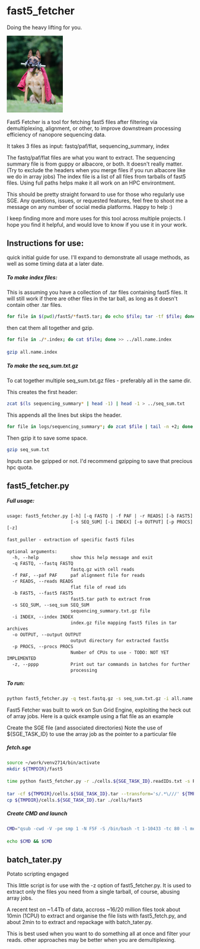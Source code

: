 # fast5_fetcher
Doing the heavy lifting for you.

<p align="left"><img src="images/fetch.jpg" alt="fast5_fetcher" width="30%" height="30%"></p>

Fast5 Fetcher is a tool for fetching fast5 files after filtering via demultiplexing, alignment, or other, to improve downstream processing efficiency of nanopore sequencing data.

It takes 3 files as input: fastq/paf/flat, sequencing_summary, index

The fastq/paf/flat files are what you want to extract.
The sequencing summary file is from guppy or albacore, or both. It doesn't really matter.
(Try to exclude the headers when you merge files if you run albacore like we do in array jobs)
The index file is a list of all files from tarballs of fast5 files. Using full paths helps
make it all work on an HPC environtment.

This should be pretty straight forward to use for those who regularly use SGE.
Any questions, issues, or requested features, feel free to shoot me a message on any number
of social media platforms. Happy to help :)

I keep finding more and more uses for this tool across multiple projects. I hope you find it helpful, and would love to know if you use it in your work.

## Instructions for use:
quick initial guide for use. I'll expand to demonstrate all usage methods, as well as some timing data at a later date.

##### To make index files:

This is assuming you have a collection of .tar files containing fast5 files.
It will still work if there are other files in the tar ball, as long as it doesn't contain
other .tar files.

```bash
for file in $(pwd)/fast5/*fast5.tar; do echo $file; tar -tf $file; done >> name.index
```
then cat them all together and gzip.

```bash
for file in ./*.index; do cat $file; done >> ../all.name.index

gzip all.name.index
```
##### To make the seq_sum.txt.gz
To cat together multiple seq_sum.txt.gz files - preferably all in the same dir.

This creates the first header:
```bash
zcat $(ls sequencing_summary* | head -1) | head -1 > ../seq_sum.txt
```
This appends all the lines but skips the header.
```bash
for file in logs/sequencing_summary*; do zcat $file | tail -n +2; done >> ../seq_sum.txt &
```
Then gzip it to save some space.
```bash
gzip seq_sum.txt
```

Inputs can be gzipped or not. I'd recommend gzipping to save that precious hpc quota.


## fast5_fetcher.py

##### Full usage:
```
usage: fast5_fetcher.py [-h] [-q FASTQ | -f PAF | -r READS] [-b FAST5]
                        [-s SEQ_SUM] [-i INDEX] [-o OUTPUT] [-p PROCS] [-z]

fast_puller - extraction of specific fast5 files

optional arguments:
  -h, --help            show this help message and exit
  -q FASTQ, --fastq FASTQ
                        fastq.gz with cell reads
  -f PAF, --paf PAF     paf alignment file for reads
  -r READS, --reads READS
                        flat file of read ids
  -b FAST5, --fast5 FAST5
                        fast5.tar path to extract from
  -s SEQ_SUM, --seq_sum SEQ_SUM
                        sequencing_summary.txt.gz file
  -i INDEX, --index INDEX
                        index.gz file mapping fast5 files in tar archives
  -o OUTPUT, --output OUTPUT
                        output directory for extracted fast5s
  -p PROCS, --procs PROCS
                        Number of CPUs to use - TODO: NOT YET IMPLEMENTED
  -z, --pppp            Print out tar commands in batches for further
                        processing
```


##### To run:
```bash
python fast5_fetcher.py -q test.fastq.gz -s seq_sum.txt.gz -i all.name.index.gz -o ./fast5
```


Fast5 Fetcher was built to work on Sun Grid Engine, exploiting the heck out of array jobs.
Here is a quick example using a flat file as an example

Create the SGE file (and associated directories)
Note the use of ${SGE_TASK_ID} to use the array job as the pointer to a particular file

##### fetch.sge
```bash
source ~/work/venv2714/bin/activate
mkdir ${TMPDIR}/fast5

time python fast5_fetcher.py -r ./cells.${SGE_TASK_ID}.readIDs.txt -s RNA_seq_sum.txt.gz -i cells.index.gz -o ${TMPDIR}/fast5/

tar -cf ${TMPDIR}/cells.${SGE_TASK_ID}.tar --transform='s/.*\///' ${TMPDIR}/fast5/*.fast5
cp ${TMPDIR}/cells.${SGE_TASK_ID}.tar ./cells/fast5
```

##### Create CMD and launch

```bash
CMD="qsub -cwd -V -pe smp 1 -N F5F -S /bin/bash -t 1-10433 -tc 80 -l mem_requested=20G,h_vmem=20G,tmp_requested=20G ./fetch.sge"

echo $CMD && $CMD
```


## batch_tater.py

Potato scripting engaged

This little script is for use with the -z option of fast5_fetcher.py.
It is used to extract only the files you need from a single tarball, of course, abusing array jobs.

A recent test on ~1.4Tb of data, accross ~16/20 million files took about 10min (1CPU) to extract and organise the file lists with fast5_fetch.py, and about 2min to to extract and repackage with batch_tater.py.

This is best used when you want to do something all at once and filter your reads. other approaches may be better when you are demultiplexing.




